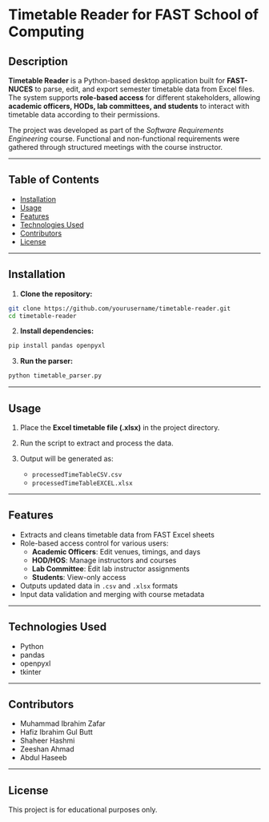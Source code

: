 # Timetable Reader for FAST School of Computing

## Description

**Timetable Reader** is a Python-based desktop application built for **FAST-NUCES** to parse, edit, and export semester timetable data from Excel files. The system supports **role-based access** for different stakeholders, allowing **academic officers, HODs, lab committees, and students** to interact with timetable data according to their permissions.

The project was developed as part of the *Software Requirements Engineering* course. Functional and non-functional requirements were gathered through structured meetings with the course instructor.

---

## Table of Contents

- [Installation](#installation)  
- [Usage](#usage)  
- [Features](#features)  
- [Technologies Used](#technologies-used)  
- [Contributors](#contributors)  
- [License](#license)

---

## Installation

1. **Clone the repository:**

```bash
git clone https://github.com/yourusername/timetable-reader.git
cd timetable-reader
```

2. **Install dependencies:**

```bash
pip install pandas openpyxl
```

3. **Run the parser:**

```bash
python timetable_parser.py
```

---

## Usage

1. Place the **Excel timetable file (.xlsx)** in the project directory.

2. Run the script to extract and process the data.

3. Output will be generated as:
   - `processedTimeTableCSV.csv`
   - `processedTimeTableEXCEL.xlsx`

---

## Features

- Extracts and cleans timetable data from FAST Excel sheets
- Role-based access control for various users:
  - **Academic Officers**: Edit venues, timings, and days
  - **HOD/HOS**: Manage instructors and courses
  - **Lab Committee**: Edit lab instructor assignments
  - **Students**: View-only access
- Outputs updated data in `.csv` and `.xlsx` formats
- Input data validation and merging with course metadata

---

## Technologies Used

- Python  
- pandas  
- openpyxl  
- tkinter  

---

## Contributors

- Muhammad Ibrahim Zafar
- Hafiz Ibrahim Gul Butt  
- Shaheer Hashmi  
- Zeeshan Ahmad  
- Abdul Haseeb  

---

## License

This project is for educational purposes only.
